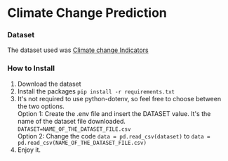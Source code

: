 # Climate Change Prediction

### Dataset
The dataset used was <a href="https://www.kaggle.com/datasets/tarunrm09/climate-change-indicators" alt="Link to dataset" target="_blank">Climate change Indicators</a>

### How to Install

1. Download the dataset
2. Install the packages
```pip install -r requirements.txt```
3. It's not required to use python-dotenv, so feel free to choose between the two options. <br>
Option 1: Create the .env file and insert the DATASET value. It's the name of the dataset file downloaded.
```DATASET=NAME_OF_THE_DATASET_FILE.csv``` <br>
Option 2: Change the code ```data = pd.read_csv(dataset)``` to ```data = pd.read_csv(NAME_OF_THE_DATASET_FILE.csv)```
5. Enjoy it.

